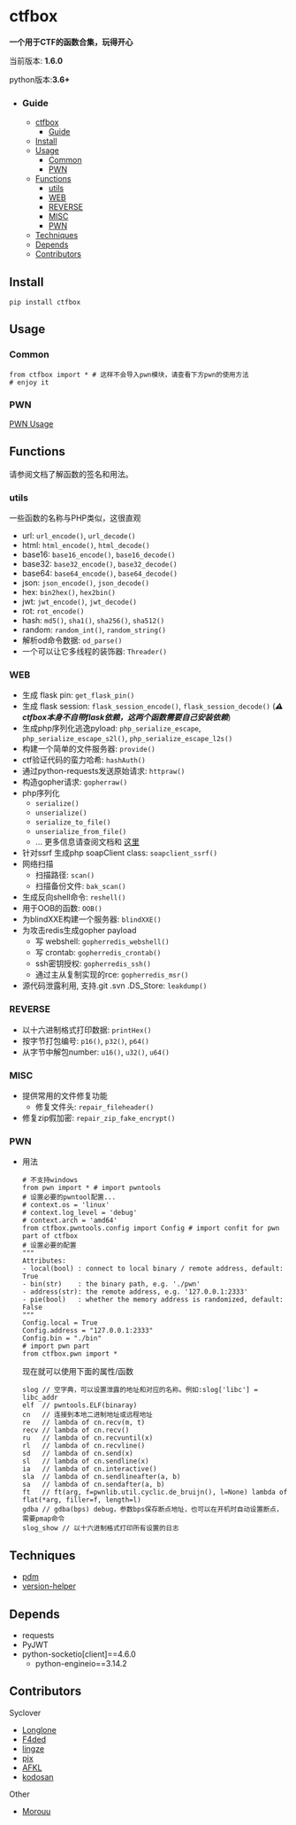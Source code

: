 # ctfbox

**一个用于CTF的函数合集，玩得开心**

当前版本: **1.6.0**

python版本:**3.6+**

- ### Guide

    - [ctfbox](#ctfbox)
        * [Guide](#guide)
    - [Install](#install)
    - [Usage](#usage)
        * [Common](#common)
        * [PWN](#pwn)
    - [Functions](#functions)
        * [utils](#utils)
        * [WEB](#web)
        * [REVERSE](#reverse)
        * [MISC](#misc)
        * [PWN](#pwn-1)
    - [Techniques](#techniques)
    - [Depends](#depends)
    - [Contributors](#contributors)

## Install

```
pip install ctfbox
```

## Usage

### Common

```
from ctfbox import * # 这样不会导入pwn模块，请查看下方pwn的使用方法
# enjoy it
```

### PWN

[PWN Usage](https://pypi.org/project/ctfbox/#pwn-1)

## Functions

请参阅文档了解函数的签名和用法。

### utils

一些函数的名称与PHP类似，这很直观

- url: `url_encode()`, `url_decode()`
- html: `html_encode()`, `html_decode()`
- base16: `base16_encode()`, `base16_decode()`
- base32: `base32_encode()`, `base32_decode()`
- base64: `base64_encode()`, `base64_decode()`
- json: `json_encode()`, `json_decode()`
- hex: `bin2hex()`, `hex2bin()`
- jwt: `jwt_encode()`, `jwt_decode()`
- rot: `rot_encode()`
- hash: `md5()`, `sha1()`, `sha256()`, `sha512()`
- random: `random_int()`, `random_string()`
- 解析od命令数据: `od_parse()`
- 一个可以让它多线程的装饰器: `Threader()`

### WEB

- 生成 flask pin: `get_flask_pin()`
- 生成 flask session: `flask_session_encode()`, `flask_session_decode()` (***⚠️ ctfbox本身不自带flask依赖，这两个函数需要自己安装依赖***)
- 生成php序列化逃逸pyload: `php_serialize_escape`, `php_serialize_escape_s2l()`, `php_serialize_escape_l2s()`
- 构建一个简单的文件服务器: `provide()`
- ctf验证代码的蛮力哈希: `hashAuth()`
- 通过python-requests发送原始请求: `httpraw()`
- 构造gopher请求: `gopherraw()`
- php序列化
  - `serialize()`
  - `unserialize()`
  - `serialize_to_file()`
  - `unserialize_from_file()`
  - ...
  更多信息请查阅文档和 [这里](https://github.com/mitsuhiko/phpserialize)
- 针对ssrf 生成php soapClient class: `soapclient_ssrf()`
- 网络扫描
  - 扫描路径: `scan()`
  - 扫描备份文件: `bak_scan()`
- 生成反向shell命令: `reshell()`
- 用于OOB的函数: `OOB()`
- 为blindXXE构建一个服务器: `blindXXE()`
- 为攻击redis生成gopher payload
  - 写 webshell: `gopherredis_webshell()`
  - 写 crontab: `gopherredis_crontab()`
  - ssh密钥授权: `gopherredis_ssh()`
  - 通过主从复制实现的rce: `gopherredis_msr()`
- 源代码泄露利用, 支持.git .svn .DS_Store: `leakdump()`

### REVERSE

- 以十六进制格式打印数据: `printHex()`
- 按字节打包编号: `p16()`, `p32()`, `p64()`
- 从字节中解包number: `u16()`, `u32()`, `u64()`

### MISC

- 提供常用的文件修复功能
  - 修复文件头: `repair_fileheader()`
- 修复zip假加密: `repair_zip_fake_encrypt()`

### PWN

- 用法

  ```
  # 不支持windows
  from pwn import * # import pwntools
  # 设置必要的pwntool配置...
  # context.os = 'linux'
  # context.log_level = 'debug'
  # context.arch = 'amd64'
  from ctfbox.pwntools.config import Config # import confit for pwn part of ctfbox
  # 设置必要的配置
  """
  Attributes:
  - local(bool) : connect to local binary / remote address, default: True
  - bin(str)    : the binary path, e.g. './pwn'
  - address(str): the remote address, e.g. '127.0.0.1:2333'
  - pie(bool)   : whether the memory address is randomized, default: False
  """
  Config.local = True
  Config.address = "127.0.0.1:2333"
  Config.bin = "./bin"
  # import pwn part
  from ctfbox.pwn import *
  ```

  现在就可以使用下面的属性/函数

  ```
  slog // 空字典，可以设置泄露的地址和对应的名称。例如:slog['libc'] = libc_addr
  elf  // pwntools.ELF(binaray)
  cn   // 连接到本地二进制地址或远程地址
  re   // lambda of cn.recv(m, t)
  recv // lambda of cn.recv()
  ru   // lambda of cn.recvuntil(x)
  rl   // lambda of cn.recvline()
  sd   // lambda of cn.send(x)
  sl   // lambda of cn.sendline(x)
  ia   // lambda of cn.interactive()
  sla  // lambda of cn.sendlineafter(a, b)
  sa   // lambda of cn.sendafter(a, b)
  ft   // ft(arg, f=pwnlib.util.cyclic.de_bruijn(), l=None) lambda of flat(*arg, filler=f, length=l)
  gdba // gdba(bps) debug，参数bps保存断点地址，也可以在开机时自动设置断点，需要pmap命令
  slog_show // 以十六进制格式打印所有设置的日志
  ```

## Techniques

- [pdm](https://github.com/frostming/pdm)
- [version-helper](https://github.com/WAY29/version-helper/)

## Depends

- requests
- PyJWT
- python-socketio[client]==4.6.0
  - python-engineio==3.14.2

## Contributors

Syclover

- [Longlone](https://github.com/way29)
- [F4ded](https://github.com/F4ded)
- [lingze](https://github.com/wlingze)
- [pjx](https://github.com/pjx206)
- [AFKL](https://github.com/AFKL-CUIT)
- [kodosan](https://github.com/kodosan)

Other

- [Morouu](http://github.com/Morouu)